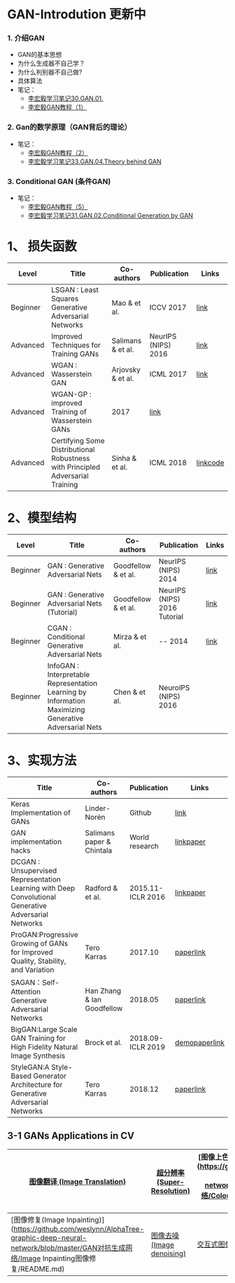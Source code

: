 # GAN-Introdution 更新中
### 1. 介绍GAN

- GAN的基本思想
- 为什么生成器不自己学？
- 为什么判别器不自己做?
- 具体算法 
- 笔记：
  + [李宏毅学习笔记30.GAN.01.](https://blog.csdn.net/oldmao_2001/article/details/105887797)
  + [李宏毅GAN教程（1）](https://zhuanlan.zhihu.com/p/57174645)

### 2. Gan的数学原理（GAN背后的理论）

- 笔记：
  + [李宏毅GAN教程（2）](https://zhuanlan.zhihu.com/p/57184819)
  + [李宏毅学习笔记33.GAN.04.Theory behind GAN](https://blog.csdn.net/oldmao_2001/article/details/105918115)

### 3. Conditional GAN (条件GAN)

- 笔记：
  + [李宏毅GAN教程（5）](https://zhuanlan.zhihu.com/p/57308383)
  + [李宏毅学习笔记31.GAN.02.Conditional Generation by GAN](https://blog.csdn.net/oldmao_2001/article/details/105903619)

# 1、 损失函数

| Level    | Title                                                        | Co-authors        | Publication                                    | Links                                                        |
| -------- | ------------------------------------------------------------ | ----------------- | ---------------------------------------------- | ------------------------------------------------------------ |
| Beginner | LSGAN : Least Squares Generative Adversarial Networks        | Mao & et al.      | ICCV 2017                                      | [link](https://ieeexplore.ieee.org/document/8237566)         |
| Advanced | Improved Techniques for Training GANs                        | Salimans & et al. | NeurIPS (NIPS) 2016                            | [link](https://ceit.aut.ac.ir/http://papers.nips.cc/paper/6125-improved-techniques-for-training-gans.pdf) |
| Advanced | WGAN : Wasserstein GAN                                       | Arjovsky & et al. | ICML 2017                                      | [link](http://proceedings.mlr.press/v70/arjovsky17a/arjovsky17a.pdf) |
| Advanced | WGAN-GP : improved Training of Wasserstein GANs              | 2017              | [link](https://arxiv.org/pdf/1704.00028v3.pdf) |                                                              |
| Advanced | Certifying Some Distributional Robustness with Principled Adversarial Training | Sinha & et al.    | ICML 2018                                      | [link](https://arxiv.org/pdf/1710.10571.pdf)[code](https://github.com/duchi-lab/certifiable-distributional-robustness) |

# 2、模型结构

| Level    | Title                                                        | Co-authors          | Publication                  | Links                                                        |
| -------- | ------------------------------------------------------------ | ------------------- | ---------------------------- | ------------------------------------------------------------ |
| Beginner | GAN : Generative Adversarial Nets                            | Goodfellow & et al. | NeurIPS (NIPS) 2014          | [link](https://papers.nips.cc/paper/5423-generative-adversarial-nets.pdf) |
| Beginner | GAN : Generative Adversarial Nets (Tutorial)                 | Goodfellow & et al. | NeurIPS (NIPS) 2016 Tutorial | [link](https://arxiv.org/pdf/1701.00160.pdf)                 |
| Beginner | CGAN : Conditional Generative Adversarial Nets               | Mirza & et al.      | -- 2014                      | [link](https://gist.github.com/shagunsodhani/5d726334de3014defeeb701099a3b4b3) |
| Beginner | InfoGAN : Interpretable Representation Learning by Information Maximizing Generative Adversarial Nets | Chen & et al.       | NeuroIPS (NIPS) 2016         |                                                              |


# 3、实现方法

| Title                                                        | Co-authors                 | Publication       | Links                                                        | size            | FID/IS      |
| ------------------------------------------------------------ | -------------------------- | ----------------- | ------------------------------------------------------------ | --------------- | ----------- |
| Keras Implementation of GANs                                 | Linder-Norén               | Github            | [link](https://github.com/eriklindernoren/Keras-GAN)         |                 |             |
| GAN implementation hacks                                     | Salimans paper & Chintala  | World research    | [link](https://github.com/soumith/ganhacks)[paper](https://ceit.aut.ac.ir/~khalooei/tutorials/gan/#gan-hack-paper-2016) |                 |             |
| DCGAN : Unsupervised Representation Learning with Deep Convolutional Generative Adversarial Networks | Radford & et al.           | 2015.11-ICLR 2016 | [link](https://github.com/carpedm20/DCGAN-tensorflow)[paper](https://arxiv.org/pdf/1511.06434.pdf) | 64x64 human     |             |
| ProGAN:Progressive Growing of GANs for Improved Quality, Stability, and Variation | Tero Karras                | 2017.10           | [paper](https://arxiv.org/pdf/1710.10196.pdf)[link](https://github.com/tkarras/progressive_growing_of_gans) | 1024x1024 human | 8.04        |
| SAGAN：Self-Attention Generative Adversarial Networks        | Han Zhang & Ian Goodfellow | 2018.05           | [paper](https://arxiv.org/pdf/1805.08318.pdf)[link](https://github.com/taki0112/Self-Attention-GAN-Tensorflow) | 128x128 obj     | 18.65/52.52 |
| BigGAN:Large Scale GAN Training for High Fidelity Natural Image Synthesis | Brock et al.               | 2018.09-ICLR 2019 | [demo](https://tfhub.dev/deepmind/biggan-256)[paper](https://arxiv.org/pdf/1809.11096.pdf)[link](https://github.com/AaronLeong/BigGAN-pytorch) | 512x512 obj     | 9.6/166.3   |
| StyleGAN:A Style-Based Generator Architecture for Generative Adversarial Networks | Tero Karras                | 2018.12           | [paper](https://arxiv.org/pdf/1812.04948.pdf)[link](https://github.com/NVlabs/stylegan) | 1024x1024 human | 4.04        |

## 3-1 GANs Applications in CV

| [图像翻译 (Image Translation)](https://github.com/weslynn/AlphaTree-graphic-deep-neural-network/tree/master/GAN对抗生成网络/Image-translation图像翻译) | [超分辨率 (Super-Resolution)](https://github.com/weslynn/AlphaTree-graphic-deep-neural-network/tree/master/GAN对抗生成网络/Super-Resolution超分辨率) | [图像上色(Colourful Image Colorization)](https://github.com/weslynn/AlphaTree-graphic-deep-neural-network/tree/master/GAN对抗生成网络/Colourful-Image Colorization图像上色) |
| ------------------------------------------------------------ | ------------------------------------------------------------ | ------------------------------------------------------------ |
| [图像修复(Image Inpainting)](https://github.com/weslynn/AlphaTree-graphic-deep-neural-network/blob/master/GAN对抗生成网络/Image Inpainting图像修复/README.md) | [图像去噪(Image denoising)](https://github.com/weslynn/AlphaTree-graphic-deep-neural-network/tree/master/GAN对抗生成网络/Image-denoising图像去噪) | [交互式图像生成](https://github.com/weslynn/AlphaTree-graphic-deep-neural-network/tree/master/GAN对抗生成网络/交互式图像生成) |






